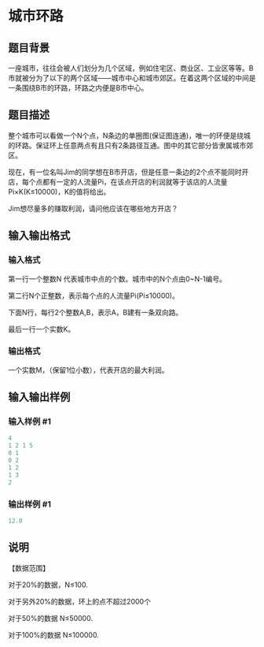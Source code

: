 # 城市环路

## 题目背景

一座城市，往往会被人们划分为几个区域，例如住宅区、商业区、工业区等等。B市就被分为了以下的两个区域——城市中心和城市郊区。在着这两个区域的中间是一条围绕B市的环路，环路之内便是B市中心。

## 题目描述

整个城市可以看做一个N个点，N条边的单圈图(保证图连通)，唯一的环便是绕城的环路。保证环上任意两点有且只有2条路径互通。图中的其它部分皆隶属城市郊区。

现在，有一位名叫Jim的同学想在B市开店，但是任意一条边的2个点不能同时开店，每个点都有一定的人流量Pi，在该点开店的利润就等于该店的人流量Pi×K(K≤10000)，K的值将给出。

Jim想尽量多的赚取利润，请问他应该在哪些地方开店？

## 输入输出格式

### 输入格式

第一行一个整数N 代表城市中点的个数。城市中的N个点由0~N-1编号。

第二行N个正整数，表示每个点的人流量Pi(Pi≤10000)。

下面N行，每行2个整数A,B，表示A，B建有一条双向路。

最后一行一个实数K。

### 输出格式

一个实数M，（保留1位小数），代表开店的最大利润。

## 输入输出样例

### 输入样例 #1

```cpp
4
1 2 1 5
0 1
0 2
1 2
1 3
2

```
### 输出样例 #1

```cpp
12.0
```


## 说明

【数据范围】

对于20%的数据，N≤100.

对于另外20%的数据，环上的点不超过2000个

对于50%的数据 N≤50000.

对于100%的数据 N≤100000.

